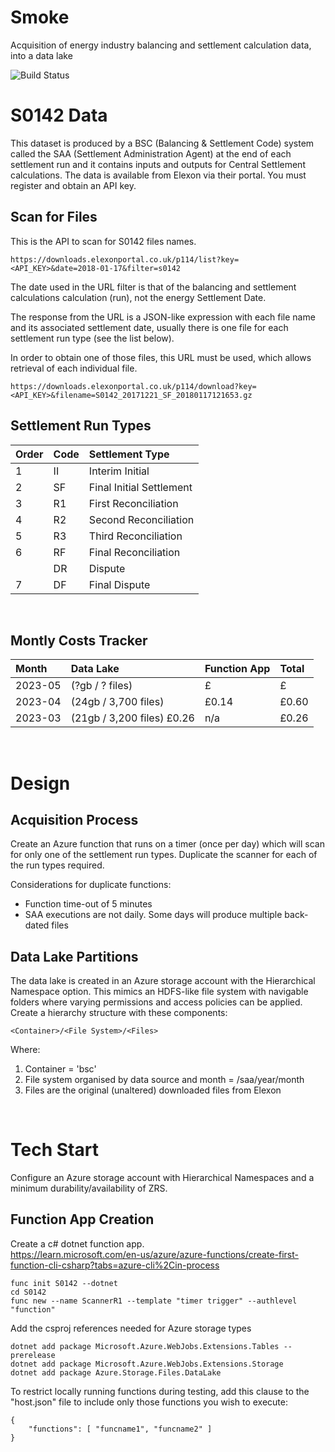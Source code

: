# Smoke
Acquisition of energy industry balancing and settlement calculation data, into a data lake

![Build Status](https://github.com/avroberts-azure/smoke/actions/workflows/build-deploy.yml/badge.svg)

# S0142 Data
This dataset is produced by a BSC (Balancing & Settlement Code) system called the SAA (Settlement Administration Agent) at the end of each settlement run and it contains inputs and outputs for Central Settlement calculations.  The data is available from Elexon via their portal.  You must register and obtain an API key.

## Scan for Files
This is the API to scan for S0142 files names.  
```
https://downloads.elexonportal.co.uk/p114/list?key=<API_KEY>&date=2018-01-17&filter=s0142
```
The date used in the URL filter is that of the balancing and settlement calculations calculation (run), not the energy Settlement Date.  

The response from the URL is a JSON-like expression with each file name and its associated settlement date, usually there is one file for each settlement run type (see the list below).  

In order to obtain one of those files, this URL must be used, which allows retrieval of each individual file.  
```
https://downloads.elexonportal.co.uk/p114/download?key=<API_KEY>&filename=S0142_20171221_SF_20180117121653.gz
```

## Settlement Run Types

| Order | Code | Settlement Type |
|:-------------|:--------------|:-------|
| 1 | II | Interim Initial |
| 2 | SF | Final Initial Settlement |
| 3 | R1 | First Reconciliation |
| 4 | R2 | Second Reconciliation |
| 5 | R3 | Third Reconciliation |
| 6 | RF | Final Reconciliation |
|   | DR | Dispute |
| 7 | DF | Final Dispute |

<br>

## Montly Costs Tracker

| Month | Data Lake | Function App | Total |
|:-------------|:--------------|:-------|:------------|
| 2023-05 | (?gb / ? files) | £ | £ |
| 2023-04 | (24gb / 3,700 files) | £0.14 | £0.60 |
| 2023-03 | (21gb / 3,200 files) £0.26 | n/a  | £0.26 |

<br>

# Design
## Acquisition Process
Create an Azure function that runs on a timer (once per day) which will scan for only one of the settlement run types.  Duplicate the scanner for each of the run types required.  

Considerations for duplicate functions:  
- Function time-out of 5 minutes
- SAA executions are not daily.  Some days will produce multiple back-dated files

## Data Lake Partitions
The data lake is created in an Azure storage account with the Hierarchical Namespace option.  This mimics an HDFS-like file system with navigable folders where varying permissions and access policies can be applied.  
Create a hierarchy structure with these components:  
```
<Container>/<File System>/<Files>
```
Where:
1. Container = 'bsc'
2. File system organised by data source and month = /saa/year/month
3. Files are the original (unaltered) downloaded files from Elexon

<br>

# Tech Start
Configure an Azure storage account with Hierarchical Namespaces and a minimum durability/availability of ZRS. 

## Function App Creation
Create a c# dotnet function app.  
https://learn.microsoft.com/en-us/azure/azure-functions/create-first-function-cli-csharp?tabs=azure-cli%2Cin-process

```
func init S0142 --dotnet
cd S0142
func new --name ScannerR1 --template "timer trigger" --authlevel "function"
```

Add the csproj references needed for Azure storage types  
```
dotnet add package Microsoft.Azure.WebJobs.Extensions.Tables --prerelease  
dotnet add package Microsoft.Azure.WebJobs.Extensions.Storage
dotnet add package Azure.Storage.Files.DataLake
```

To restrict locally running functions during testing, add this clause to the "host.json" file to include only those functions you wish to execute:  
```
{
    "functions": [ "funcname1", "funcname2" ]
}
```
